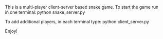 This is a multi-player client-server based snake game.
To start the game run in one terminal:
python snake_server.py

To add additional players, in each terminal type:
python client_server.py

Enjoy!
